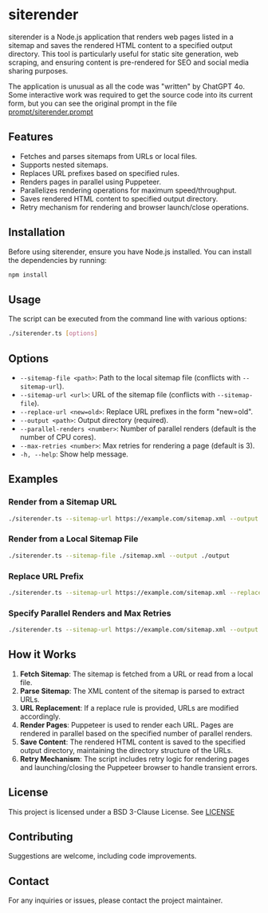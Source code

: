 # siterender

siterender is a Node.js application that renders web pages listed in a sitemap and saves the rendered HTML
content to a specified output directory.  This tool is particularly useful for static site generation, web
scraping, and ensuring content is pre-rendered for SEO and social media sharing purposes.

The application is unusual as all the code was "written" by ChatGPT 4o.  Some interactive work was required
to get the source code into its current form, but you can see the original prompt in the file
[prompt/siterender.prompt](./prompt/siterender.prompt)

## Features

- Fetches and parses sitemaps from URLs or local files.
- Supports nested sitemaps.
- Replaces URL prefixes based on specified rules.
- Renders pages in parallel using Puppeteer.
- Parallelizes rendering operations for maximum speed/throughput.
- Saves rendered HTML content to specified output directory.
- Retry mechanism for rendering and browser launch/close operations.

## Installation

Before using siterender, ensure you have Node.js installed. You can install the dependencies by running:

```sh
npm install
```

## Usage

The script can be executed from the command line with various options:

```sh
./siterender.ts [options]
```

## Options

- `--sitemap-file <path>`: Path to the local sitemap file (conflicts with `--sitemap-url`).
- `--sitemap-url <url>`: URL of the sitemap file (conflicts with `--sitemap-file`).
- `--replace-url <new=old>`: Replace URL prefixes in the form "new=old".
- `--output <path>`: Output directory (required).
- `--parallel-renders <number>`: Number of parallel renders (default is the number of CPU cores).
- `--max-retries <number>`: Max retries for rendering a page (default is 3).
- `-h, --help`: Show help message.

## Examples

### Render from a Sitemap URL

```sh
./siterender.ts --sitemap-url https://example.com/sitemap.xml --output ./output
```

### Render from a Local Sitemap File

```sh
./siterender.ts --sitemap-file ./sitemap.xml --output ./output
```

### Replace URL Prefix

```sh
./siterender.ts --sitemap-url https://example.com/sitemap.xml --replace-url "https://newdomain.com=https://olddomain.com" --output ./output
```

### Specify Parallel Renders and Max Retries

```sh
./siterender.ts --sitemap-url https://example.com/sitemap.xml --output ./output --parallel-renders 4 --max-retries 5
```

## How it Works

1. **Fetch Sitemap**: The sitemap is fetched from a URL or read from a local file.
2. **Parse Sitemap**: The XML content of the sitemap is parsed to extract URLs.
3. **URL Replacement**: If a replace rule is provided, URLs are modified accordingly.
4. **Render Pages**: Puppeteer is used to render each URL. Pages are rendered in parallel based on the specified number of parallel renders.
5. **Save Content**: The rendered HTML content is saved to the specified output directory, maintaining the directory structure of the URLs.
6. **Retry Mechanism**: The script includes retry logic for rendering pages and launching/closing the Puppeteer browser to handle transient errors.

## License

This project is licensed under a BSD 3-Clause License.  See [LICENSE](./LICENSE)

## Contributing

Suggestions are welcome, including code improvements.

## Contact

For any inquiries or issues, please contact the project maintainer.
